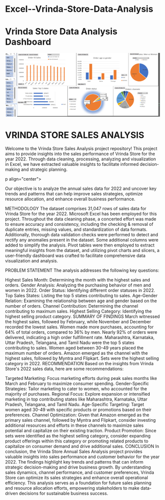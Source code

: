 # Excel--Vrinda-Store-Data-Analysis

# Vrinda Store Data Analysis Dashboard
![Image Alt](https://github.com/shshankmishra26/Excel--Vrinda-Store-Data-Analysis/blob/main/Vrinda%20store%20dashboard.png?raw=true)

# VRINDA STORE SALES ANALYSIS
Welcome to the Vrinda Store Sales Analysis project repository! This project aims to provide insights into the sales performance of Vrinda Store for the year 2022. Through data cleaning, processing, analyzing and visualization in Excel, we have extracted valuable insights to facilitate informed decision-making and strategic planning.

p align="center"><OBJECTIVE></p>

Our objective is to analyze the annual sales data for 2022 and uncover key trends and patterns that can help improve sales strategies, optimize resource allocation, and enhance overall business performance.

METHODOLOGY
The dataset comprises 31,047 rows of sales data for Vrinda Store for the year 2022. Microsoft Excel has been employed for this project. Throughout the data cleaning phase, a concerted effort was made to ensure accuracy and consistency, including the checking & removal of duplicate entries, missing values, and standardization of data formats. Additionally, thorough data validation checks were performed to detect and rectify any anomalies present in the dataset. Some additional columns were added to simplify the analysis. Pivot tables were then employed to extract meaningful insights from the dataset, and utilizing pivot charts and slicers, a user-friendly dashboard was crafted to facilitate comprehensive data visualization and analysis.

PROBLEM STATEMENT
The analysis addresses the following key questions:

Highest Sales Month: Determining the month with the highest sales and orders.
Gender Analysis: Analyzing the purchasing behavior of men and women in 2022.
Order Status: Identifying different order statuses in 2022.
Top Sales States: Listing the top 5 states contributing to sales.
Age-Gender Relation: Examining the relationship between age and gender based on the number of orders.
Channel Contribution: Determining the channel contributing to maximum sales.
Highest Selling Category: Identifying the highest selling product category.
SUMMARY OF FINDINGS
March witnessed the highest sales, followed by February, while November and December recorded the lowest sales.
Women made more purchases, accounting for 64% of total orders, compared to 36% by men.
Nearly 92% of orders were delivered, indicating a high order fulfillment rate.
Maharashtra, Karnataka, Uttar Pradesh, Telangana, and Tamil Nadu were the top 5 states contributing to sales.
Women aged between 30-49 years placed the maximum number of orders.
Amazon emerged as the channel with the highest sales, followed by Myntra and Flipkart.
Sets were the highest selling category in 2022.
RECOMMENDATION
Based on the insights from Vrinda Store's 2022 sales data, here are some recommendations:

Targeted Marketing: Focus marketing efforts during peak sales months like March and February to maximize consumer spending.
Gender-Specific Strategies: Tailor marketing to cater to women, who accounted for the majority of purchases.
Regional Focus: Explore expansion or intensified marketing in top contributing states like Maharashtra, Karnataka, Uttar Pradesh, Telangana, and Tamil Nadu.
Age-Specific Targeting: Target women aged 30-49 with specific products or promotions based on their preferences.
Channel Optimization: Given that Amazon emerged as the primary sales channel, followed by Myntra and Flipkart, consider investing additional resources and efforts in these channels to maximize sales potential and capitalize on their existing traction.
Product Promotion: Since sets were identified as the highest selling category, consider expanding product offerings within this category or promoting related products to capitalize on consumer demand and drive additional sales.
CONCLUSION
In conclusion, the Vrinda Store Annual Sales Analysis project provides valuable insights into sales performance and customer behavior for the year 2022. The findings highlight key trends and patterns that can inform strategic decision-making and drive business growth. By understanding sales dynamics, channel performance, and customer preferences, Vrinda Store can optimize its sales strategies and enhance overall operational efficiency. This analysis serves as a foundation for future sales planning and resource allocation efforts, empowering stakeholders to make data-driven decisions for sustainable business success.
